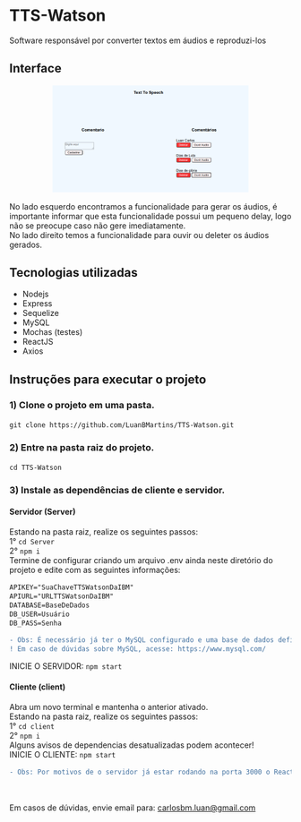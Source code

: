 # TTS-Watson

Software responsável por converter textos em áudios e reproduzi-los

## Interface
<p align="center">
  <img src="./static/tts.png" width="350" title="hover text">
</p>

No lado esquerdo encontramos a funcionalidade para gerar os áudios, é importante informar que esta funcionalidade possui um pequeno delay, logo não se preocupe caso não gere imediatamente. <br>
No lado direito temos a funcionalidade para ouvir ou deleter os áudios gerados. <br>

## Tecnologias utilizadas
<ul>
<li>Nodejs</li>
<li>Express</li>
<li>Sequelize</li>
<li>MySQL</li>
<li>Mochas (testes)</li>
<li>ReactJS</li>
<li>Axios</li>
</ul>

## Instruções para executar o projeto
### 1) Clone o projeto em uma pasta.
`git clone https://github.com/LuanBMartins/TTS-Watson.git`
### 2) Entre na pasta raiz do projeto.
`cd TTS-Watson`
### 3) Instale as depend&ecirc;ncias de cliente e servidor.
#### Servidor (Server)
Estando na pasta raiz, realize os seguintes passos: <br>
1° `cd Server` <br>
2° `npm i` <br>
Termine de configurar criando um arquivo .env ainda neste diretório do projeto e edite com as seguintes informações:
```
APIKEY="SuaChaveTTSWatsonDaIBM"
APIURL="URLTTSWatsonDaIBM"
DATABASE=BaseDeDados
DB_USER=Usuário
DB_PASS=Senha
```

```diff
- Obs: É necessário já ter o MySQL configurado e uma base de dados definida, não se preocupe com a criação da tabela. <br>
! Em caso de dúvidas sobre MySQL, acesse: https://www.mysql.com/
```

INICIE O SERVIDOR: `npm start`
#### Cliente (client)
Abra um novo terminal e mantenha o anterior ativado. <br>
Estando na pasta raiz, realize os seguintes passos: <br>
1° `cd client` <br>
2° `npm i` <br>
Alguns avisos de dependencias desatualizadas podem acontecer! <br>
INICIE O CLIENTE: `npm start` <br>

```diff
- Obs: Por motivos de o servidor já estar rodando na porta 3000 o React irá sugerir rodar em outra porta, basta aceitar "y" e a interface será aberta no navegador.
```



<br><br>
Em casos de dúvidas, envie email para: carlosbm.luan@gmail.com